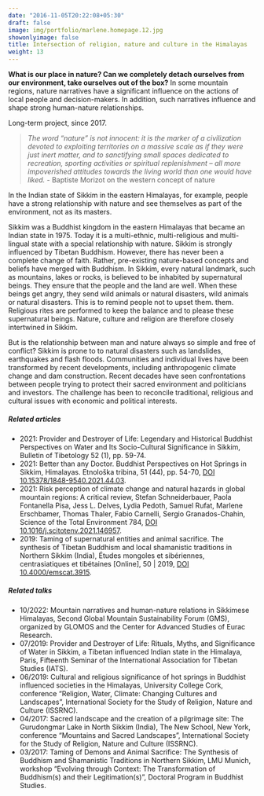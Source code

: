 ```yaml
---
date: "2016-11-05T20:22:08+05:30"
draft: false
image: img/portfolio/marlene.homepage.12.jpg
showonlyimage: false
title: Intersection of religion, nature and culture in the Himalayas
weight: 13
---
```


**What is our place in nature? Can we completely detach ourselves from our environment, take ourselves out of the box?** In some mountain regions, nature narratives have a significant influence on the actions of local people and decision-makers. In addition, such narratives influence and shape strong human-nature relationships. 
<!--more-->

Long-term project, since 2017.

>*The word “nature” is not innocent: it is the marker of a
civilization devoted to exploiting territories on a massive
scale as if they were just inert matter, and to sanctifying
small spaces dedicated to recreation, sporting activities
or spiritual replenishment – all more impoverished
attitudes towards the living world than one would have
liked.* - Baptiste Morizot on the western concept of nature

In the Indian state of Sikkim in the eastern Himalayas, for example, people have a strong relationship with nature and see themselves as part of the environment, not as its masters.  

Sikkim was a Buddhist kingdom in the eastern Himalayas that became an Indian state in 1975. Today it is a multi-ethnic, multi-religious and multi-lingual state with a special relationship with nature. Sikkim is strongly influenced by Tibetan Buddhism. However, there has never been a complete change of faith. Rather, pre-existing nature-based concepts and beliefs have merged with Buddhism. In Sikkim, every natural landmark, such as mountains, lakes or rocks, is believed to be inhabited by supernatural beings. They ensure that the people and the land are well. When these beings get angry, they send wild animals or natural disasters, wild animals or natural disasters. This is to remind people not to upset them. them. Religious rites are performed to keep the balance and to please these supernatural beings. Nature, culture and religion are therefore closely intertwined in Sikkim.

But is the relationship between man and nature always so simple and free of conflict? Sikkim is prone to to natural disasters such as landslides, earthquakes and flash floods. Communities and individual lives have been transformed by recent developments, including anthropogenic climate change and dam construction. Recent decades have seen confrontations between people trying to protect their sacred environment and politicians and investors. The challenge has been to reconcile traditional, religious and cultural issues with economic and political interests.


##### Related articles

- 2021: Provider and Destroyer of Life: Legendary and Historical Buddhist Perspectives on Water and Its Socio-Cultural Significance in Sikkim, Bulletin of Tibetology 52 (1), pp. 59-74.
- 2021: Better than any Doctor. Buddhist Perspectives on Hot Springs in Sikkim, Himalayas. Etnološka tribina, 51 (44), pp. 54-70, [DOI 10.15378/1848-9540.2021.44.03](https://doi.org/10.15378/1848-9540.2021.44.03).
- 2021: Risk perception of climate change and natural hazards in global mountain regions: A critical review, Stefan Schneiderbauer, Paola Fontanella Pisa, Jess L. Delves, Lydia Pedoth, Samuel Rufat, Marlene Erschbamer, Thomas Thaler, Fabio Carnelli, Sergio Granados-Chahin, Science of the Total Environment 784, [DOI 10.1016/j.scitotenv.2021.146957](https://doi.org/10.1016/j.scitotenv.2021.146957).
- 2019: Taming of supernatural entities and animal sacrifice. The synthesis of Tibetan Buddhism and local shamanistic traditions in Northern Sikkim (India), Études mongoles et sibériennes, centrasiatiques et tibétaines [Online], 50 | 2019, [DOI 10.4000/emscat.3915](https://doi.org/10.4000/emscat.3915).


##### Related talks

- 10/2022: Mountain narratives and human-nature relations in Sikkimese Himalayas, Second Global Mountain Sustainability Forum (GMS), organized by GLOMOS and the Center for Advanced Studies of Eurac Research.
- 07/2019: Provider and Destroyer of Life: Rituals, Myths, and Significance of Water in Sikkim, a Tibetan influenced Indian state in the Himalaya, Paris, Fifteenth Seminar of the International Association for Tibetan Studies (IATS).
- 06/2019: Cultural and religious significance of hot springs in Buddhist influenced societies in the Himalayas, University College Cork, conference “Religion, Water, Climate: Changing Cultures and Landscapes”, International Society for the Study of Religion, Nature and Culture (ISSRNC).
- 04/2017: Sacred landscape and the creation of a pilgrimage site: The Gurudongmar Lake in North Sikkim (India), The New School, New York, conference “Mountains and Sacred Landscapes”, International Society for the Study of Religion, Nature and Culture (ISSRNC).
- 03/2017: Taming of Demons and Animal Sacrifice: The Synthesis of Buddhism and Shamanistic Traditions in Northern Sikkim, LMU Munich, workshop “Evolving through Context: The Transformation of Buddhism(s) and their Legitimation(s)”, Doctoral Program in Buddhist Studies.

